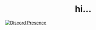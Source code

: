 <h1 align="center">hi...</h1>

[![Discord Presence](https://lanyard.cnrad.dev/api/874969941583999037)](https://discord.com/users/874969941583999037)
